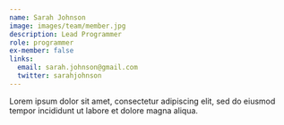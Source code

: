 ```yaml
---
name: Sarah Johnson
image: images/team/member.jpg
description: Lead Programmer
role: programmer
ex-member: false
links:
  email: sarah.johnson@gmail.com
  twitter: sarahjohnson
---
```


Lorem ipsum dolor sit amet, consectetur adipiscing elit, sed do eiusmod tempor incididunt ut labore et dolore magna aliqua.
